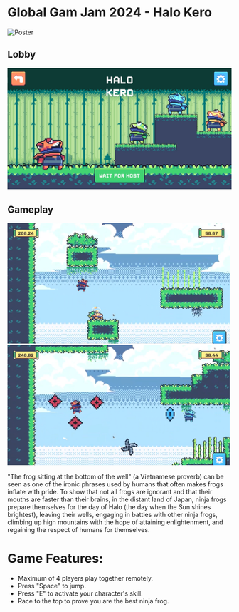 # Global Gam Jam 2024 - Halo Kero

![Poster](Poster/Poster.png)

## Lobby
![image](Poster/Lobby.png)

## Gameplay
<img src="Poster/gameplay.png" width="500" />      <img src="Poster/gameplay1.png" width="500" />


"The frog sitting at the bottom of the well" (a Vietnamese proverb) can be seen as one of the ironic phrases used by humans that often makes frogs inflate with pride. To show that not all frogs are ignorant and that their mouths are faster than their brains, in the distant land of Japan, ninja frogs prepare themselves for the day of Halo (the day when the Sun shines brightest), leaving their wells, engaging in battles with other ninja frogs, climbing up high mountains with the hope of attaining enlightenment, and regaining the respect of humans for themselves.

# Game Features:
- Maximum of 4 players play together remotely.
- Press "Space" to jump.
- Press "E" to activate your character's skill.
- Race to the top to prove you are the best ninja frog.

